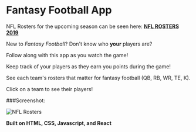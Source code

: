 # Fantasy Football App

NFL Rosters for the upcoming season can be seen here:
[**NFL ROSTERS 2019**](http://nfl-rosters.surge.sh/)

New to *Fantasy Football*? Don't know who **your** players are?

Follow along with this app as you watch the game!

Keep track of your players as they earn you points during the game! 

See each team's rosters that matter for fantasy football (QB, RB, WR, TE, K).

Click on a team to see their players!

###Screenshot:

![NFL Rosters](https://raw.githubusercontent.com/phillio/fantasy-football-app/master/fantasy-football-app/src/pictures/readmepic.png)

**Built on HTML, CSS, Javascript, and React**